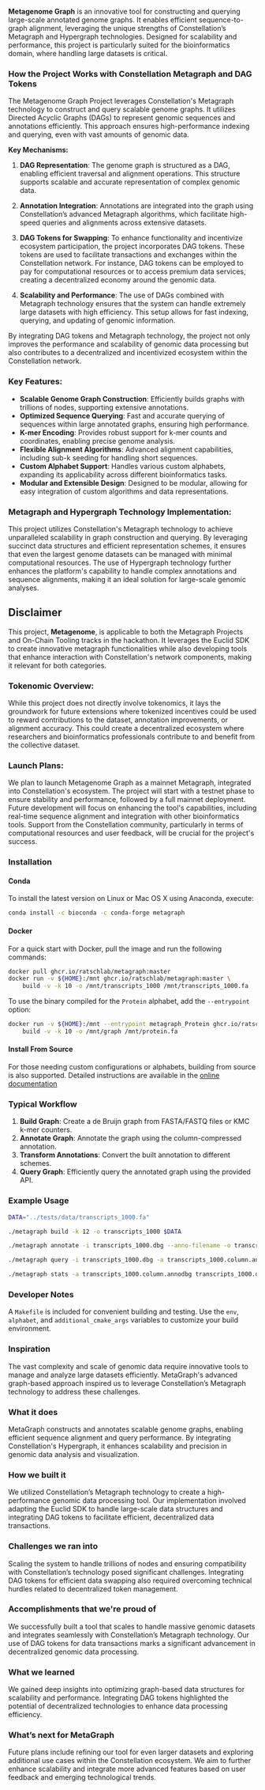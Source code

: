 

**Metagenome Graph** is an innovative tool for constructing and querying large-scale annotated genome graphs. It enables efficient sequence-to-graph alignment, leveraging the unique strengths of Constellation’s Metagraph and Hypergraph technologies. Designed for scalability and performance, this project is particularly suited for the bioinformatics domain, where handling large datasets is critical.

### How the Project Works with Constellation Metagraph and DAG Tokens

The Metagenome Graph Project leverages Constellation's Metagraph technology to construct and query scalable genome graphs. It utilizes Directed Acyclic Graphs (DAGs) to represent genomic sequences and annotations efficiently. This approach ensures high-performance indexing and querying, even with vast amounts of genomic data.

**Key Mechanisms:**

1. **DAG Representation**: The genome graph is structured as a DAG, enabling efficient traversal and alignment operations. This structure supports scalable and accurate representation of complex genomic data.

2. **Annotation Integration**: Annotations are integrated into the graph using Constellation’s advanced Metagraph algorithms, which facilitate high-speed queries and alignments across extensive datasets.

3. **DAG Tokens for Swapping**: To enhance functionality and incentivize ecosystem participation, the project incorporates DAG tokens. These tokens are used to facilitate transactions and exchanges within the Constellation network. For instance, DAG tokens can be employed to pay for computational resources or to access premium data services, creating a decentralized economy around the genomic data.

4. **Scalability and Performance**: The use of DAGs combined with Metagraph technology ensures that the system can handle extremely large datasets with high efficiency. This setup allows for fast indexing, querying, and updating of genomic information.

By integrating DAG tokens and Metagraph technology, the project not only improves the performance and scalability of genomic data processing but also contributes to a decentralized and incentivized ecosystem within the Constellation network.

### Key Features:
- **Scalable Genome Graph Construction**: Efficiently builds graphs with trillions of nodes, supporting extensive annotations.
- **Optimized Sequence Querying**: Fast and accurate querying of sequences within large annotated graphs, ensuring high performance.
- **K-mer Encoding**: Provides robust support for k-mer counts and coordinates, enabling precise genome analysis.
- **Flexible Alignment Algorithms**: Advanced alignment capabilities, including sub-k seeding for handling short sequences.
- **Custom Alphabet Support**: Handles various custom alphabets, expanding its applicability across different bioinformatics tasks.
- **Modular and Extensible Design**: Designed to be modular, allowing for easy integration of custom algorithms and data representations.

### Metagraph and Hypergraph Technology Implementation:
This project utilizes Constellation's Metagraph technology to achieve unparalleled scalability in graph construction and querying. By leveraging succinct data structures and efficient representation schemes, it ensures that even the largest genome datasets can be managed with minimal computational resources. The use of Hypergraph technology further enhances the platform's capability to handle complex annotations and sequence alignments, making it an ideal solution for large-scale genomic analyses.

## Disclaimer

This project, **Metagenome**, is applicable to both the Metagraph Projects and On-Chain Tooling tracks in the hackathon. It leverages the Euclid SDK to create innovative metagraph functionalities while also developing tools that enhance interaction with Constellation's network components, making it relevant for both categories.

### Tokenomic Overview:
While this project does not directly involve tokenomics, it lays the groundwork for future extensions where tokenized incentives could be used to reward contributions to the dataset, annotation improvements, or alignment accuracy. This could create a decentralized ecosystem where researchers and bioinformatics professionals contribute to and benefit from the collective dataset.

### Launch Plans:
We plan to launch Metagenome Graph as a mainnet Metagraph, integrated into Constellation's ecosystem. The project will start with a testnet phase to ensure stability and performance, followed by a full mainnet deployment. Future development will focus on enhancing the tool's capabilities, including real-time sequence alignment and integration with other bioinformatics tools. Support from the Constellation community, particularly in terms of computational resources and user feedback, will be crucial for the project's success.

### Installation

#### Conda
To install the latest version on Linux or Mac OS X using Anaconda, execute:

```bash
conda install -c bioconda -c conda-forge metagraph
```

#### Docker
For a quick start with Docker, pull the image and run the following commands:

```bash
docker pull ghcr.io/ratschlab/metagraph:master
docker run -v ${HOME}:/mnt ghcr.io/ratschlab/metagraph:master \
    build -v -k 10 -o /mnt/transcripts_1000 /mnt/transcripts_1000.fa
```

To use the binary compiled for the `Protein` alphabet, add the `--entrypoint` option:

```bash
docker run -v ${HOME}:/mnt --entrypoint metagraph_Protein ghcr.io/ratschlab/metagraph:master \
    build -v -k 10 -o /mnt/graph /mnt/protein.fa
```

#### Install From Source
For those needing custom configurations or alphabets, building from source is also supported. Detailed instructions are available in the [online documentation](#)

### Typical Workflow
1. **Build Graph**: Create a de Bruijn graph from FASTA/FASTQ files or KMC k-mer counters.
2. **Annotate Graph**: Annotate the graph using the column-compressed annotation.
3. **Transform Annotations**: Convert the built annotation to different schemes.
4. **Query Graph**: Efficiently query the annotated graph using the provided API.

### Example Usage

```bash
DATA="../tests/data/transcripts_1000.fa"

./metagraph build -k 12 -o transcripts_1000 $DATA

./metagraph annotate -i transcripts_1000.dbg --anno-filename -o transcripts_1000 $DATA

./metagraph query -i transcripts_1000.dbg -a transcripts_1000.column.annodbg $DATA

./metagraph stats -a transcripts_1000.column.annodbg transcripts_1000.dbg
```

### Developer Notes
A `Makefile` is included for convenient building and testing. Use the `env`, `alphabet`, and `additional_cmake_args` variables to customize your build environment.

### Inspiration

The vast complexity and scale of genomic data require innovative tools to manage and analyze large datasets efficiently. MetaGraph's advanced graph-based approach inspired us to leverage Constellation’s Metagraph technology to address these challenges.

### What it does

MetaGraph constructs and annotates scalable genome graphs, enabling efficient sequence alignment and query performance. By integrating Constellation's Hypergraph, it enhances scalability and precision in genomic data analysis and visualization.

### How we built it

We utilized Constellation’s Metagraph technology to create a high-performance genomic data processing tool. Our implementation involved adapting the Euclid SDK to handle large-scale data structures and integrating DAG tokens to facilitate efficient, decentralized data transactions.

### Challenges we ran into

Scaling the system to handle trillions of nodes and ensuring compatibility with Constellation’s technology posed significant challenges. Integrating DAG tokens for efficient data swapping also required overcoming technical hurdles related to decentralized token management.

### Accomplishments that we're proud of

We successfully built a tool that scales to handle massive genomic datasets and integrates seamlessly with Constellation’s Metagraph technology. Our use of DAG tokens for data transactions marks a significant advancement in decentralized genomic data processing.

### What we learned

We gained deep insights into optimizing graph-based data structures for scalability and performance. Integrating DAG tokens highlighted the potential of decentralized technologies to enhance data processing efficiency.

### What’s next for MetaGraph

Future plans include refining our tool for even larger datasets and exploring additional use cases within the Constellation ecosystem. We aim to further enhance scalability and integrate more advanced features based on user feedback and emerging technological trends.